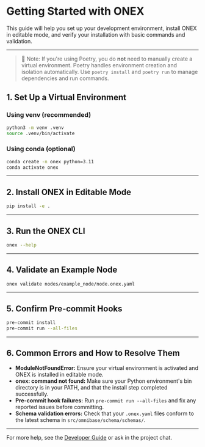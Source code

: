 <!-- === OmniNode:Metadata ===
metadata_version: 0.1.0
protocol_version: 1.1.0
owner: OmniNode Team
copyright: OmniNode Team
schema_version: 1.1.0
name: getting_started.md
version: 1.0.0
uuid: 80cf6761-f3ac-4a05-a7ad-c8fc1a1009cb
author: OmniNode Team
created_at: 2025-05-28T12:40:26.406368
last_modified_at: 2025-05-28T17:20:05.127043
description: Stamped by ONEX
state_contract: state_contract://default
lifecycle: active
hash: 6257bf1752317912daf0eaad56539856a769aed6f7ad01852630fd70a75bdbff
entrypoint: python@getting_started.md
runtime_language_hint: python>=3.11
namespace: omnibase.stamped.getting_started
meta_type: tool
<!-- === /OmniNode:Metadata === -->


# Getting Started with ONEX

This guide will help you set up your development environment, install ONEX in editable mode, and verify your installation with basic commands and validation.

---


> 📝 Note: If you're using Poetry, you do **not** need to manually create a virtual environment. Poetry handles environment creation and isolation automatically. Use `poetry install` and `poetry run` to manage dependencies and run commands.

## 1. Set Up a Virtual Environment

### Using venv (recommended)
```bash
python3 -m venv .venv
source .venv/bin/activate
```

### Using conda (optional)
```bash
conda create -n onex python=3.11
conda activate onex
```

---

## 2. Install ONEX in Editable Mode

```bash
pip install -e .
```

---

## 3. Run the ONEX CLI

```bash
onex --help
```

---

## 4. Validate an Example Node

```bash
onex validate nodes/example_node/node.onex.yaml
```

---

## 5. Confirm Pre-commit Hooks

```bash
pre-commit install
pre-commit run --all-files
```

---

## 6. Common Errors and How to Resolve Them

- **ModuleNotFoundError:** Ensure your virtual environment is activated and ONEX is installed in editable mode.
- **onex: command not found:** Make sure your Python environment's bin directory is in your PATH, and that the install step completed successfully.
- **Pre-commit hook failures:** Run `pre-commit run --all-files` and fix any reported issues before committing.
- **Schema validation errors:** Check that your `.onex.yaml` files conform to the latest schema in `src/omnibase/schema/schemas/`.

---

For more help, see the [Developer Guide](../nodes/developer_guide.md) or ask in the project chat.
